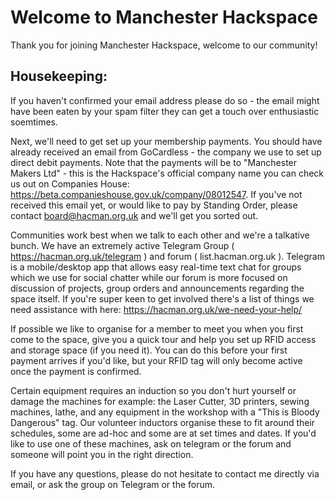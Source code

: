 # Welcome to Manchester Hackspace

Thank you for joining Manchester Hackspace, welcome to our community!

## Housekeeping:

If you haven't confirmed your email address please do so - the email might have been eaten by your spam filter they can get a touch over enthusiastic soemtimes.

Next, we'll need to get set up your membership payments. You should have already received an email from GoCardless - the company we use to set up direct debit payments.  Note that the payments will be to "Manchester Makers Ltd" - this is the Hackspace's official company name you can check us out on Companies House: https://beta.companieshouse.gov.uk/company/08012547.  If you've not received this email yet, or would like to pay by Standing Order, please contact board@hacman.org.uk and we'll get you sorted out. 

Communities work best when we talk to each other and we're a talkative bunch. We have an extremely active Telegram Group ( https://hacman.org.uk/telegram ) and forum ( list.hacman.org.uk ). Telegram is a mobile/desktop app that allows easy real-time text chat for groups which we use for social chatter while our forum is more focused on discussion of projects, group orders and announcements regarding the space itself. If you're super keen to get involved there's a list of things we need assistance with here: https://hacman.org.uk/we-need-your-help/

If possible we like to organise for a member to meet you when you first come to the space, give you a quick tour and help you set up RFID access and storage space (if you need it). You can do this before your first payment arrives if you'd like, but your RFID tag will only become active once the payment is confirmed.

Certain equipment requires an induction so you don't hurt yourself or damage the machines for example: the Laser Cutter, 3D printers, sewing machines, lathe, and any equipment in the workshop with a "This is Bloody Dangerous" tag.  Our volunteer inductors organise these to fit around their schedules, some are ad-hoc and some are at set times and dates.  If you'd like to use one of these machines, ask on telegram or the forum and someone will point you in the right direction.

If you have any questions, please do not hesitate to contact me directly via email, or ask the group on Telegram or the forum.

